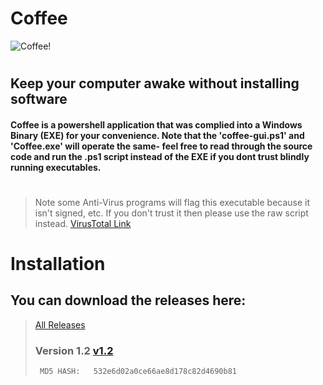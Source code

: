 # Coffee
![Coffee!](https://cdn.iconscout.com/icon/free/png-256/hot-drinks-1533452-1299575.png)

#

## Keep your computer awake without installing software

#### Coffee is a powershell application that was complied into a Windows Binary (EXE) for your convenience. Note that the 'coffee-gui.ps1' and 'Coffee.exe' will operate the same- feel free to read through the source code and run the .ps1 script instead of the EXE if you dont trust blindly running executables.

#

> Note some Anti-Virus programs will flag this executable because it isn't signed, etc. If you don't trust it then please use the raw script instead. [VirusTotal Link](https://www.virustotal.com/gui/file/d570f91f7eb55d49a60c20b3299bcbca95b846bbbd875ebc3dc7dee5674362f1?nocache=1)

# Installation
## You can download the releases here:
>[All Releases](https://www.example.com)
>
>### Version 1.2 [v1.2]()
> ` MD5 HASH:   532e6d02a0ce66ae8d178c82d4690b81`